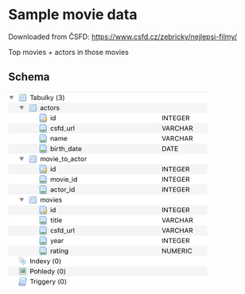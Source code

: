 Sample movie data
=================

Downloaded from ČSFD: https://www.csfd.cz/zebricky/nejlepsi-filmy/

Top movies + actors in those movies


Schema
------

<img src="screenshot.png" width=400>
